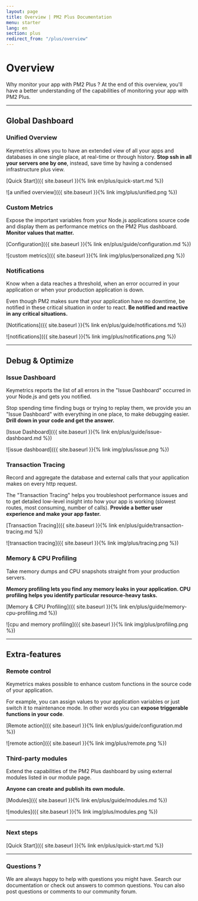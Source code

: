 ```yaml
---
layout: page
title: Overview | PM2 Plus Documentation
menu: starter
lang: en
section: plus
redirect_from: "/plus/overview"
---
```


# Overview

Why monitor your app with PM2 Plus ? At the end of this overview, you'll have a better understanding of the capabilities of monitoring your app with PM2 Plus.

---

## Global Dashboard

### Unified Overview

Keymetrics allows you to have an extended view of all your apps and databases in one single place, at real-time or through history. **Stop ssh in all your servers one by one**, instead, save time by having a condensed infrastructure plus view.

[Quick Start]({{ site.baseurl }}{% link en/plus/quick-start.md %})


![a unified overview]({{ site.baseurl }}{% link img/plus/unified.png %})

### Custom Metrics

Expose the important variables from your Node.js applications source code and display them as performance metrics on the PM2 Plus dashboard. **Monitor values that matter.**

[Configuration]({{ site.baseurl }}{% link en/plus/guide/configuration.md %})

![custom metrics]({{ site.baseurl }}{% link img/plus/personalized.png %})

### Notifications

Know when a data reaches a threshold, when an error occurred in your application or when your production application is down.

Even though PM2 makes sure that your application have no downtime, be notified in these critical situation in order to react. **Be notified and reactive in any critical situations.**

[Notifications]({{ site.baseurl }}{% link en/plus/guide/notifications.md %})

![notifications]({{ site.baseurl }}{% link img/plus/notifications.png %})

---

## Debug & Optimize

### Issue Dashboard

Keymetrics reports the list of all errors in the "Issue Dashboard" occurred in your Node.js and gets you notified.

Stop spending time finding bugs or trying to replay them, we provide you an "Issue Dashboard" with everything in one place, to make debugging easier. **Drill down in your code and get the answer.**

[Issue Dashboard]({{ site.baseurl }}{% link en/plus/guide/issue-dashboard.md %})

![issue dashboard]({{ site.baseurl }}{% link img/plus/issue.png %})

### Transaction Tracing

Record and aggregate the database and external calls that your application makes on every http request.

The "Transaction Tracing" helps you troubleshoot performance issues and to get detailed low-level insight into how your app is working (slowest routes, most consuming, number of calls). **Provide a better user experience and make your app faster.**

[Transaction Tracing]({{ site.baseurl }}{% link en/plus/guide/transaction-tracing.md %})

![transaction tracing]({{ site.baseurl }}{% link img/plus/tracing.png %})

### Memory & CPU Profiling

Take memory dumps and CPU snapshots straight from your production servers.

**Memory profiling lets you find any memory leaks in your application. CPU profiling helps you identify particular resource-heavy tasks.**

[Memory & CPU Profiling]({{ site.baseurl }}{% link en/plus/guide/memory-cpu-profiling.md %})

![cpu and memory profiling]({{ site.baseurl }}{% link img/plus/profiling.png %})

---

## Extra-features

### Remote control

Keymetrics makes possible to enhance custom functions in the source code of your application.

For example, you can assign values to your application variables or just switch it to maintenance mode. In other words you can **expose triggerable functions in your code**.

[Remote action]({{ site.baseurl }}{% link en/plus/guide/configuration.md %})

![remote action]({{ site.baseurl }}{% link img/plus/remote.png %})

### Third-party modules

Extend the capabilities of the PM2 Plus dashboard by using external modules listed in our module page.

**Anyone can create and publish its own module.**

[Modules]({{ site.baseurl }}{% link en/plus/guide/modules.md %})

![modules]({{ site.baseurl }}{% link img/plus/modules.png %})


---

### Next steps

[Quick Start]({{ site.baseurl }}{% link en/plus/quick-start.md %})

---

### Questions ?

We are always happy to help with questions you might have. Search our documentation or check out answers to common questions. You can also post questions or comments to our community forum.


